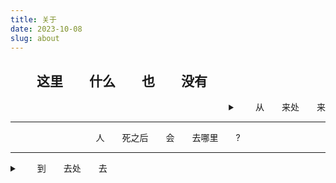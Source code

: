 ```yaml
---
title: 关于
date: 2023-10-08
slug: about
---
```


 ## &emsp;&emsp;这里&emsp;&emsp;什么&emsp;&emsp;也&emsp;&emsp;没有
<div style="text-align: right;">
<details>
<summary>&emsp;&emsp;从&emsp;&emsp;来处&emsp;&emsp;来</summary>

- 永远的女高，自我认知停留在高考完结的那天晚上。
- 不稳定、不安定；很容易碎成粉末或与其他物质发生反应。
</details>
</div>

---
<div style="text-align: center;">
人&emsp;&emsp;死之后&emsp;&emsp;会&emsp;&emsp;去哪里&emsp;&emsp;?
</div>

---
<div style="text-align: left;">
<details>
<summary>&emsp;&emsp;到&emsp;&emsp;去处&emsp;&emsp;去</summary>

&emsp;&emsp;因为没有人从那一边回来，所以这个问题大概永远不会有答案——天堂、地狱、地府、轮回、留在原地……或者什么也没有。

&emsp;&emsp;我不算一个无神论者，但同时也不算一个有神论者，我是漂浮在中间的、被蛀空的木头：我在相信世界上没有神的同时，不稳定地相信世界上有超自然的存在。
</details>
</div>